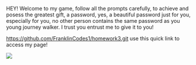 HEY! Welcome to my game, follow all the prompts carefully, to achieve and posess the greatest gift, a password, yes, a beautiful password just for you, especially for you, no other person contains the same password as you young journey walker. I trust you entrust me to give it to you!

https://github.com/FranklinCodes1/homework3.git use this quick link to access my page!

![](HOMEWORK3/lol.jpg)